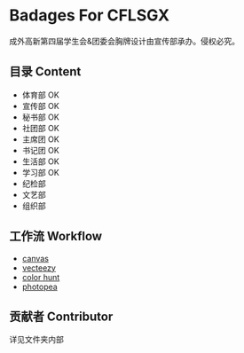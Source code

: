 # Badages For CFLSGX

成外高新第四届学生会&团委会胸牌设计由宣传部承办。侵权必究。

## 目录 Content

-   体育部 OK
-   宣传部 OK
-   秘书部 OK
-   社团部 OK
-   主席团 OK
-   书记团 OK
-   生活部 OK
-   学习部 OK
-   纪检部
-   文艺部
-   组织部

## 工作流 Workflow

-   [canvas](https://www.canva.cn/)
-   [vecteezy](https://www.vecteezy.com/editor/random)
-   [color hunt](https://colorhunt.co/)
-   [photopea](https://www.photopea.com/)

## 贡献者 Contributor

详见文件夹内部
